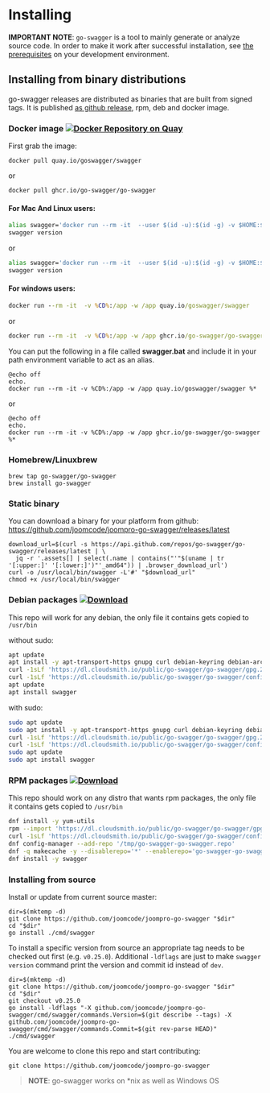 # Installing

**IMPORTANT NOTE**: `go-swagger` is a tool to mainly generate or analyze source code. In order to make it work after successful
installation, see [the prerequisites](https://goswagger.io/generate/requirements.html) on your development environment.

## Installing from binary distributions

go-swagger releases are distributed as binaries that are built from signed tags. It is published [as github release](https://github.com/joomcode/joompro-go-swagger/tags),
rpm, deb and docker image.

### Docker image [![Docker Repository on Quay](https://quay.io/repository/goswagger/swagger/status "Docker Repository on Quay")](https://quay.io/repository/goswagger/swagger)

First grab the image:

```
docker pull quay.io/goswagger/swagger
```

or 

```
docker pull ghcr.io/go-swagger/go-swagger
```

#### For Mac And Linux users:

```bash
alias swagger='docker run --rm -it  --user $(id -u):$(id -g) -v $HOME:$HOME -w $PWD quay.io/goswagger/swagger'
swagger version
```

or 

```bash
alias swagger='docker run --rm -it  --user $(id -u):$(id -g) -v $HOME:$HOME -w $PWD ghcr.io/go-swagger/go-swagger'
swagger version
```

#### For windows users:

```cmd
docker run --rm -it  -v %CD%:/app -w /app quay.io/goswagger/swagger
```

or

```cmd
docker run --rm -it  -v %CD%:/app -w /app ghcr.io/go-swagger/go-swagger
```

You can put the following in a file called **swagger.bat** and include it in your path environment variable to act as an alias.

```batch
@echo off
echo.
docker run --rm -it -v %CD%:/app -w /app quay.io/goswagger/swagger %*
```

or

```batch
@echo off
echo.
docker run --rm -it -v %CD%:/app -w /app ghcr.io/go-swagger/go-swagger %*
```

### Homebrew/Linuxbrew

```
brew tap go-swagger/go-swagger
brew install go-swagger
```

### Static binary

You can download a binary for your platform from github:
<https://github.com/joomcode/joompro-go-swagger/releases/latest>

```
download_url=$(curl -s https://api.github.com/repos/go-swagger/go-swagger/releases/latest | \
  jq -r '.assets[] | select(.name | contains("'"$(uname | tr '[:upper:]' '[:lower:]')"'_amd64")) | .browser_download_url')
curl -o /usr/local/bin/swagger -L'#' "$download_url"
chmod +x /usr/local/bin/swagger
```

### Debian packages [![Download](https://api-prd.cloudsmith.io/v1/badges/version/go-swagger/go-swagger/deb/swagger/latest/a=amd64;d=debian%252Fany-version;t=binary/?render=true&show_latest=true)](https://cloudsmith.io/~go-swagger/repos/go-swagger/packages/detail/deb/swagger/latest/a=amd64;d=debian%252Fany-version;t=binary/)

This repo will work for any debian, the only file it contains gets copied to `/usr/bin`

without sudo:

```sh
apt update
apt install -y apt-transport-https gnupg curl debian-keyring debian-archive-keyring
curl -1sLf 'https://dl.cloudsmith.io/public/go-swagger/go-swagger/gpg.2F8CB673971B5C9E.key' | gpg --dearmor -o /usr/share/keyrings/go-swagger-go-swagger-archive-keyring.gpg
curl -1sLf 'https://dl.cloudsmith.io/public/go-swagger/go-swagger/config.deb.txt?distro=debian&codename=any-version' > /etc/apt/sources.list.d/go-swagger-go-swagger.list
apt update 
apt install swagger
```

with sudo:

```sh
sudo apt update
sudo apt install -y apt-transport-https gnupg curl debian-keyring debian-archive-keyring
curl -1sLf 'https://dl.cloudsmith.io/public/go-swagger/go-swagger/gpg.2F8CB673971B5C9E.key' | sudo gpg --dearmor -o /usr/share/keyrings/go-swagger-go-swagger-archive-keyring.gpg
curl -1sLf 'https://dl.cloudsmith.io/public/go-swagger/go-swagger/config.deb.txt?distro=debian&codename=any-version' | sudo tee /etc/apt/sources.list.d/go-swagger-go-swagger.list
sudo apt update 
sudo apt install swagger
```

### RPM packages [![Download](https://api-prd.cloudsmith.io/v1/badges/version/go-swagger/go-swagger/rpm/swagger/latest/a=x86_64;d=fedora%252Fany-version;t=binary/?render=true&show_latest=true)](https://cloudsmith.io/~go-swagger/repos/go-swagger/packages/detail/rpm/swagger/latest/a=x86_64;d=fedora%252Fany-version;t=binary/)

This repo should work on any distro that wants rpm packages, the only file it contains gets copied to `/usr/bin`

```sh
dnf install -y yum-utils
rpm --import 'https://dl.cloudsmith.io/public/go-swagger/go-swagger/gpg.2F8CB673971B5C9E.key'
curl -1sLf 'https://dl.cloudsmith.io/public/go-swagger/go-swagger/config.rpm.txt?distro=fedora&codename=any-version' > /tmp/go-swagger-go-swagger.repo
dnf config-manager --add-repo '/tmp/go-swagger-go-swagger.repo'
dnf -q makecache -y --disablerepo='*' --enablerepo='go-swagger-go-swagger' --enablerepo='go-swagger-go-swagger-source'
dnf install -y swagger
```

### Installing from source

Install or update from current source master:

```
dir=$(mktemp -d) 
git clone https://github.com/joomcode/joompro-go-swagger "$dir" 
cd "$dir"
go install ./cmd/swagger
```

To install a specific version from source an appropriate tag needs to be checked out first (e.g. `v0.25.0`). Additional `-ldflags` are just to make `swagger version` command print the version and commit id instead of `dev`.

```
dir=$(mktemp -d)
git clone https://github.com/joomcode/joompro-go-swagger "$dir" 
cd "$dir"
git checkout v0.25.0
go install -ldflags "-X github.com/joomcode/joompro-go-swagger/cmd/swagger/commands.Version=$(git describe --tags) -X github.com/joomcode/joompro-go-swagger/cmd/swagger/commands.Commit=$(git rev-parse HEAD)" ./cmd/swagger
```

You are welcome to clone this repo and start contributing:
```
git clone https://github.com/joomcode/joompro-go-swagger
```

> **NOTE**: go-swagger works on *nix as well as Windows OS 
